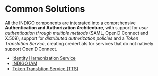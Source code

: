 # Common Solutions

All the INDIGO components are integrated into a comprehensive **Authentication and Authorization Architecture**, with support for *user authentication through multiple methods* (SAML, OpenID Connect and X.509), support for *distributed authorization policies* and a *Token Translation Service*, creating credentials for services that do not natively support OpenID Connect.

* [Identity Harmonization Service](idh1.md)
* [INDIGO IAM](iam1.md)
* [Token Translation Service (TTS)](tts1.md)
